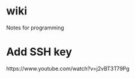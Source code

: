 # wiki
Notes for programming

<h1>Add SSH key</h1>
https://www.youtube.com/watch?v=j2vBT3T79Pg<br/>

